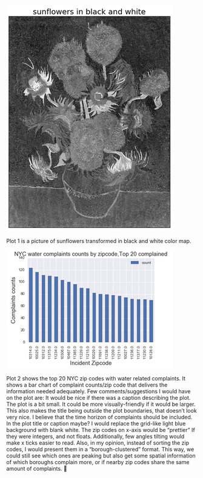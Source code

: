 ![Alt text](ys_1.png)

Plot 1 is a picture of sunflowers transformed in black and white color map.


![Alt text](ys_2.png)

Plot 2 shows the top 20 NYC zip codes with water related complaints. It shows a bar chart of complaint counts/zip code that delivers the information needed adequately. Few comments/suggestions I would have on the plot are:
It would be nice if there was a caption describing the plot. 
The plot is a bit small. It could be more visually-friendly if it would be larger. This also makes the title being outside the plot boundaries, that doesn’t look very nice. 
I believe that the time horizon of complaints should be included. In the plot title or caption maybe?
I would replace the grid-like light blue background with blank white.
The zip codes on x-axis would be “prettier” If they were integers, and not floats. Additionally, few angles tilting would make x ticks easier to read.
Also, in my opinion, instead of sorting the zip codes, I would present them in a “borough-clustered” format. This way, we could still see which ones are peaking but also get some spatial information of which boroughs complain more, or if nearby zip codes share the same amount of complaints. 
